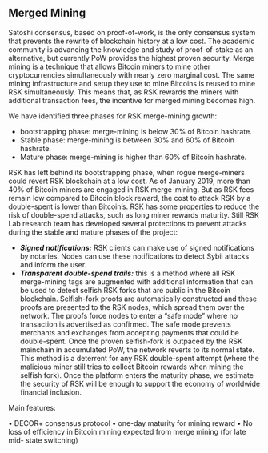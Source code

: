 ## Merged Mining

Satoshi consensus, based on proof-of-work, is the only consensus system that prevents the rewrite of blockchain history at a low cost. The academic community is advancing the knowledge and study of proof-of-stake as an alternative, but currently PoW provides the highest proven security. Merge mining is a technique that allows Bitcoin miners to mine other cryptocurrencies simultaneously with nearly zero marginal cost. The same mining infrastructure and setup they use to mine Bitcoins is reused to mine RSK simultaneously. This means that, as RSK rewards the miners with additional transaction fees, the incentive for merged mining becomes high.
  
 We have identified three phases for RSK merge-mining growth:

- bootstrapping phase: merge-mining is below 30% of Bitcoin hashrate.
- Stable phase: merge-mining is between 30% and 60% of Bitcoin hashrate.
- Mature phase: merge-mining is higher than 60% of Bitcoin hashrate.


RSK has left behind its bootstrapping phase, when rogue merge-miners could revert RSK blockchain at a low cost. As of January 2019, more than 40% of Bitcoin miners are engaged in RSK merge-mining. But as RSK fees remain low compared to Bitcoin block reward, the cost to attack RSK by a double-spent is lower than Bitcoin’s.
RSK has some properties to reduce the risk of double-spend attacks, such as long miner rewards maturity. Still RSK Lab research team has developed several protections to prevent attacks during the stable and mature phases of the project:
* ___Signed notifications:___ RSK clients can make use of signed notifications by notaries. Nodes can use these notifications to detect Sybil attacks and inform the user.
* ___Transparent double-spend trails:___ this is a method where all RSK merge-mining tags are augmented with additional information that can be used to detect selfish RSK forks that are public in the Bitcoin blockchain. Selfish-fork proofs are automatically constructed and these proofs are presented to the RSK nodes, which spread them over the network. The proofs force nodes to enter a “safe mode” where no transaction is advertised as confirmed. The safe mode prevents merchants and exchanges from accepting payments that could be double-spent. Once the proven selfish-fork is outpaced by the RSK mainchain in accumulated PoW, the network reverts to its normal state. This method is a deterrent for any RSK double-spent attempt (where the malicious miner still tries to collect Bitcoin rewards when mining the selfish fork).
Once the platform enters the maturity phase, we estimate the security of RSK will be enough to support the economy of worldwide financial inclusion.


Main features:


• DECOR+ consensus protocol
• one-day maturity for mining reward
• No loss of efficiency in Bitcoin mining expected from merge mining (for late mid-
state switching)



